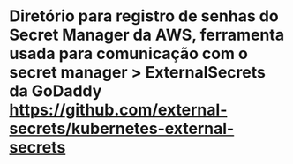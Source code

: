 # Diretório para registro de senhas do Secret Manager da AWS, ferramenta usada para comunicação com o secret manager > ExternalSecrets da GoDaddy https://github.com/external-secrets/kubernetes-external-secrets
